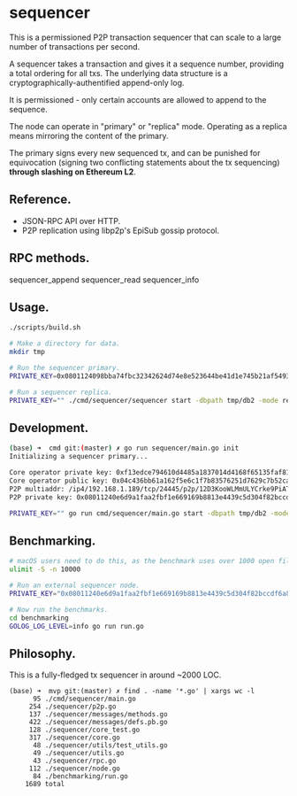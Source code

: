 sequencer
=========

This is a permissioned P2P transaction sequencer that can scale to a large number of transactions per second.

A sequencer takes a transaction and gives it a sequence number, providing a total ordering for all txs. The underlying data structure is a cryptographically-authentified append-only log.

It is permissioned - only certain accounts are allowed to append to the sequence.

The node can operate in "primary" or "replica" mode. Operating as a replica means mirroring the content of the primary.

The primary signs every new sequenced tx, and can be punished for equivocation (signing two conflicting statements about the tx sequencing) **through slashing on Ethereum L2**.

## Reference.

 * JSON-RPC API over HTTP.
 * P2P replication using libp2p's EpiSub gossip protocol.

## RPC methods.

sequencer_append
sequencer_read
sequencer_info

## Usage.

```sh
./scripts/build.sh

# Make a directory for data.
mkdir tmp

# Run the sequencer primary.
PRIVATE_KEY=0x0801124098bba74fbc32342624d74e8e523644be41d1e745b21af54933735ea6f0d92de17f7858dd065ece3d57a79a48b203664a63c356fb53c2dd3c5ce6a92aca4ebc39 ./cmd/sequencer/sequencer start -dbpath tmp/db -mode primary

# Run a sequencer replica.
PRIVATE_KEY="" ./cmd/sequencer/sequencer start -dbpath tmp/db2 -mode replica -peers "/ip4/192.168.1.189/tcp/24445/p2p/12D3KooWJPxP7QYvfkDoHRXFirAixtvmy3dMjy1eszPza7oFqdgt" -rpcport 25445 -p2pport 25446
```

## Development.

```sh
(base) ➜  cmd git:(master) ✗ go run sequencer/main.go init
Initializing a sequencer primary...

Core operator private key: 0xf13edce794610d4485a1837014d4168f65135faf81219bbb837cc410391d435d
Core operator public key: 0x04c436bb61a162f5e6c1f7b83576251d7629c7b52ca8779a2ce0400dcfb08a0a0b95733e857f287ee018fd4268597859201a2c4a87f90a533c70c793512d44867e
P2P multiaddr: /ip4/192.168.1.189/tcp/24445/p2p/12D3KooWLMmULYCrke9PiATTDTmE4pMDCtxiffWTTM3mhTXgfw2K
P2P private key: 0x08011240e6d9a1faa2fbf1e669169b8813e4439c5d304f82bccdf6a8da30d7e1679edd6e9ca03937ad7b1c86347c24db827cfd0da2743e4946d7437ed6e1571560cad484
```

```sh
PRIVATE_KEY="" go run cmd/sequencer/main.go start -dbpath tmp/db2 -mode replica -peers "/ip4/192.168.1.189/tcp/24445/p2p/12D3KooWJPxP7QYvfkDoHRXFirAixtvmy3dMjy1eszPza7oFqdgt" -rpcport 25445 -p2pport 25446
```

## Benchmarking.

```sh
# macOS users need to do this, as the benchmark uses over 1000 open files.
ulimit -S -n 10000

# Run an external sequencer node.
PRIVATE_KEY="0x08011240e6d9a1faa2fbf1e669169b8813e4439c5d304f82bccdf6a8da30d7e1679edd6e9ca03937ad7b1c86347c24db827cfd0da2743e4946d7437ed6e1571560cad484" OPERATOR_PRIVATE_KEY="3fd7f88cb790c6a8b54d4e1aaebba6775f427bb8fa2276e933b7c3440f164caa" go run cmd/sequencer/main.go start -dbpath "" -mode primary -peers "" -rpcport 49000 -p2pport 49001

# Now run the benchmarks.
cd benchmarking
GOLOG_LOG_LEVEL=info go run run.go
```

## Philosophy.

This is a fully-fledged tx sequencer in around ~2000 LOC.

```
(base) ➜  mvp git:(master) ✗ find . -name '*.go' | xargs wc -l
      95 ./cmd/sequencer/main.go
     254 ./sequencer/p2p.go
     137 ./sequencer/messages/methods.go
     422 ./sequencer/messages/defs.pb.go
     128 ./sequencer/core_test.go
     317 ./sequencer/core.go
      48 ./sequencer/utils/test_utils.go
      49 ./sequencer/utils.go
      43 ./sequencer/rpc.go
     112 ./sequencer/node.go
      84 ./benchmarking/run.go
    1689 total
```


